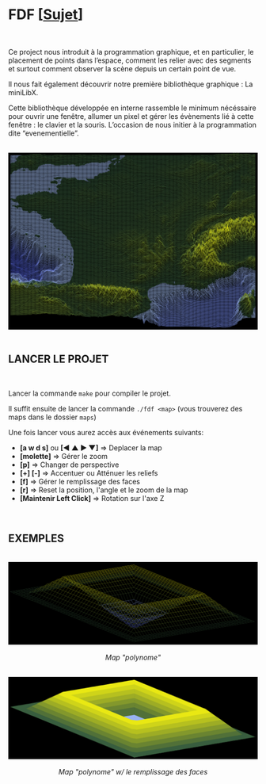 # FDF [[Sujet](https://github.com/tvarnier/42/blob/master/graphic/fdf/subject.pdf)]

<br>

Ce project nous introduit à la programmation graphique, et en particulier, le placement de points dans l’espace, comment les relier avec des segments et surtout comment observer la scène depuis un certain point de vue.

Il nous fait également découvrir notre première bibliothèque graphique : La miniLibX.

Cette bibliothèque développée en interne rassemble le minimum nécéssaire pour ouvrir une fenêtre, allumer un pixel et gérer les évènements lié à cette fenêtre : le clavier et la souris.
L’occasion de nous initier à la programmation dite “evenementielle”.

<br>

<div>
  <img src="https://github.com/tvarnier/42/blob/master/graphic/fdf/img/france.png" align="middle">
</div>

<br>

## LANCER LE PROJET

<br>

Lancer la commande `make` pour compiler le projet.

Il suffit ensuite de lancer la commande `./fdf <map>` (vous trouverez des maps dans le dossier `maps`)

Une fois lancer vous aurez accès aux événements suivants:
 * **[a w d s]** ou **[◀ ▲ ▶ ▼]** => Deplacer la map
 * **[molette]** => Gérer le zoom
 * **[p]** => Changer de perspective
 * **[+] [-]** => Accentuer ou Atténuer les reliefs
 * **[f]** => Gérer le remplissage des faces
 * **[r]** => Reset la position, l'angle et le zoom de la map
 * **[Maintenir Left Click]** => Rotation sur l'axe Z

<br>

## EXEMPLES

<br>

<div>
  <img src="https://github.com/tvarnier/42/blob/master/graphic/fdf/img/pylone.png">
  <p align="center" font-size="x-small"><i>Map "polynome"</i></p>
</div>

<br>

<div>
  <img src="https://github.com/tvarnier/42/blob/master/graphic/fdf/img/pylone_filled.png">
  <p align="center" font-size="x-small"><i>Map "polynome" w/ le remplissage des faces</i></p>
</div>
